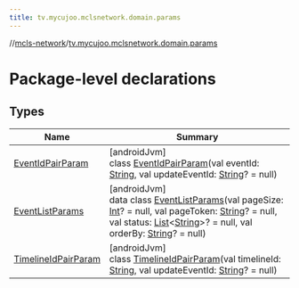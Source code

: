 ```yaml
---
title: tv.mycujoo.mclsnetwork.domain.params
---
```

//[mcls-network](../../index.html)/[tv.mycujoo.mclsnetwork.domain.params](index.html)



# Package-level declarations



## Types


| Name | Summary |
|---|---|
| [EventIdPairParam](-event-id-pair-param/index.html) | [androidJvm]<br>class [EventIdPairParam](-event-id-pair-param/index.html)(val eventId: [String](https://kotlinlang.org/api/latest/jvm/stdlib/kotlin/-string/index.html), val updateEventId: [String](https://kotlinlang.org/api/latest/jvm/stdlib/kotlin/-string/index.html)? = null) |
| [EventListParams](-event-list-params/index.html) | [androidJvm]<br>data class [EventListParams](-event-list-params/index.html)(val pageSize: [Int](https://kotlinlang.org/api/latest/jvm/stdlib/kotlin/-int/index.html)? = null, val pageToken: [String](https://kotlinlang.org/api/latest/jvm/stdlib/kotlin/-string/index.html)? = null, val status: [List](https://kotlinlang.org/api/latest/jvm/stdlib/kotlin.collections/-list/index.html)&lt;[String](https://kotlinlang.org/api/latest/jvm/stdlib/kotlin/-string/index.html)&gt;? = null, val orderBy: [String](https://kotlinlang.org/api/latest/jvm/stdlib/kotlin/-string/index.html)? = null) |
| [TimelineIdPairParam](-timeline-id-pair-param/index.html) | [androidJvm]<br>class [TimelineIdPairParam](-timeline-id-pair-param/index.html)(val timelineId: [String](https://kotlinlang.org/api/latest/jvm/stdlib/kotlin/-string/index.html), val updateEventId: [String](https://kotlinlang.org/api/latest/jvm/stdlib/kotlin/-string/index.html)? = null) |


